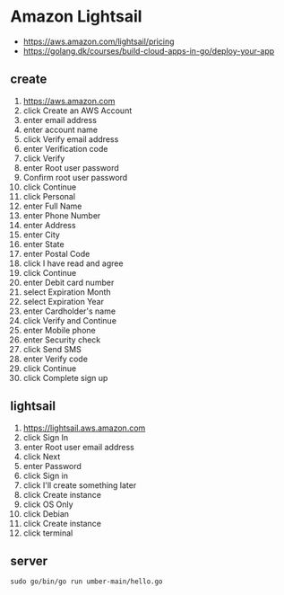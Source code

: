 # Amazon Lightsail

- https://aws.amazon.com/lightsail/pricing
- https://golang.dk/courses/build-cloud-apps-in-go/deploy-your-app

## create

1. https://aws.amazon.com
2. click Create an AWS Account
3. enter email address
4. enter account name
5. click Verify email address
6. enter Verification code
7. click Verify
8. enter Root user password
9. Confirm root user password
10. click Continue
11. click Personal
12. enter Full Name
13. enter Phone Number
14. enter Address
15. enter City
16. enter State
17. enter Postal Code
18. click I have read and agree
19. click Continue
20. enter Debit card number
21. select Expiration Month
22. select Expiration Year
23. enter Cardholder's name
24. click Verify and Continue
25. enter Mobile phone
26. enter Security check
27. click Send SMS
28. enter Verify code
29. click Continue
30. click Complete sign up

## lightsail

1. https://lightsail.aws.amazon.com
2. click Sign In
3. enter Root user email address
4. click Next
5. enter Password
6. click Sign in
7. click I'll create something later
8. click Create instance
9. click OS Only
10. click Debian
11. click Create instance
12. click terminal

## server

~~~
sudo go/bin/go run umber-main/hello.go
~~~
